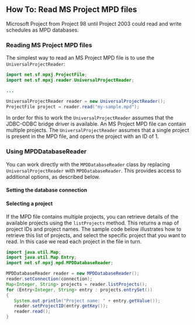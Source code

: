 ## How To: Read MS Project MPD files
Microsoft Project from Project 98 until Project 2003 could read and write
schedules as MPD databases. 

### Reading MS Project MPD files
The simplest way to read an MS Project MPD file is to use the `UniversalProjectReader`:

```java
import net.sf.mpxj.ProjectFile;
import net.sf.mpxj.reader.UniversalProjectReader;

...

UniversalProjectReader reader = new UniversalProjectReader();
ProjectFile project = reader.read("my-sample.mpd");
```
In order for this to work the `UniversalProjectReader` assumes that the JDBC-ODBC bridge driver is available.
An MS Project MPD file can contain multiple projects. The `UniversalProjectReader` assumes that a single
project is present in the MPD file, and opens the project with an ID of 1.

### Using MPDDatabaseReader
You can work directly with the `MPDDatabaseReader` class by replacing `UniversalProjectReader`
with `MPDDatabaseReader`. This provides access to additional options, as described below.

#### Setting the database connection

#### Selecting a project
If the MPD file contains multiple projects, you can retrieve details of the available
projects using the `listProjects` method. This returns a map of project IDs and project names.
The sample code below illustrates how to retrieve this list of projects, and select the specific
project that you want to read. In this case we read each project in the file in turn.

```java
import java.util.Map;
import java.util.Map.Entry;
import net.sf.mpxj.mpd.MPDDatabaseReader;

MPDDatabaseReader reader = new MPDDatabaseReader();
reader.setConnection(connection);
Map<Integer, String> projects = reader.listProjects();
for (Entry<Integer, String> entry : projects.entrySet())
{
   System.out.println("Project name: " + entry.getValue());
   reader.setProjectID(entry.getKey());
   reader.read();
}

```


